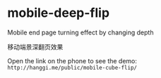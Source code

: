 mobile-deep-flip
================

Mobile end page turning effect by changing depth

移动端景深翻页效果

Open the link on the phone to see the demo: `http://hanggi.me/public/mobile-cube-flip/`
